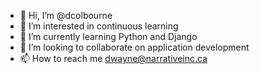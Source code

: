 - 👋 Hi, I’m @dcolbourne
- 👀 I’m interested in continuous learning
- 🌱 I’m currently learning Python and Django
- 💞️ I’m looking to collaborate on application development
- 📫 How to reach me dwayne@narrativeinc.ca

<!---
dcolbourne/dcolbourne is a ✨ special ✨ repository because its `README.md` (this file) appears on your GitHub profile.
You can click the Preview link to take a look at your changes.
--->
